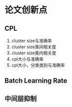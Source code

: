 # 论文创新点
## CPL
1. cluster size与准确率
2. cluster size类间相关度
3. cluster size类内相关度
4. cpl大小与准确率
5. cpl大小，分类类别与准确率
## Batch Learning Rate
## 中间层抑制